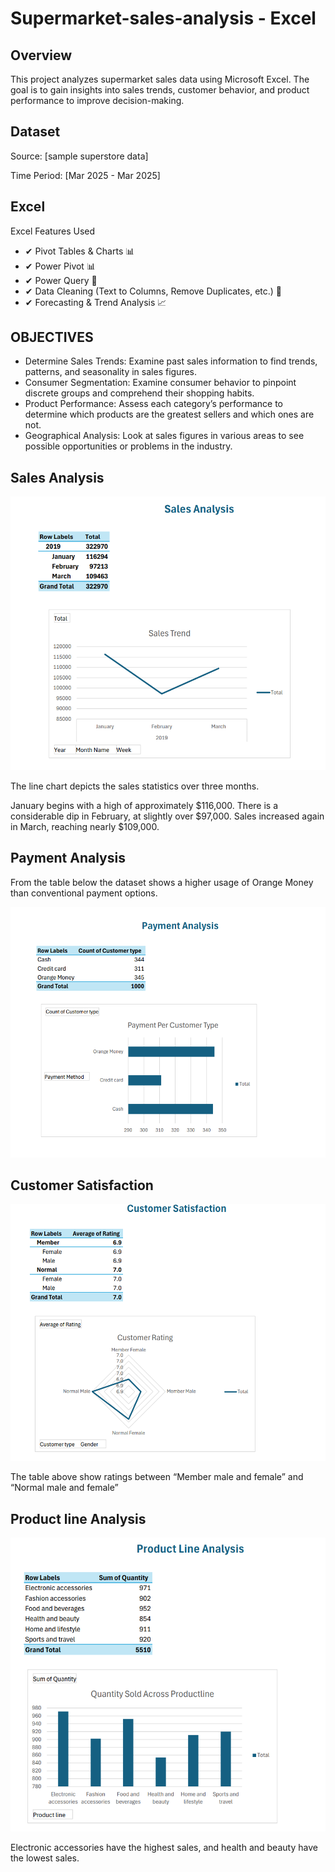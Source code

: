 # Supermarket-sales-analysis  - Excel
## Overview
This project analyzes supermarket sales data using Microsoft Excel. The goal is to gain insights into sales trends, customer behavior, and product performance to improve decision-making.
## Dataset
Source: [sample superstore data]

Time Period: [Mar 2025 - Mar 2025]

## Excel 
Excel Features Used
- ✔ Pivot Tables & Charts 📊
- ✔ Power Pivot 📊
- ✔ Power Query 🔎
- ✔ Data Cleaning (Text to Columns, Remove Duplicates, etc.) 🧹
- ✔ Forecasting & Trend Analysis 📈


## OBJECTIVES
- Determine Sales Trends: Examine past sales information to find trends, patterns, and seasonality in sales figures.
- Consumer Segmentation: Examine consumer behavior to pinpoint discrete groups and comprehend their shopping habits.
- Product Performance: Assess each category’s performance to determine which products are the greatest sellers and which ones are not.
- Geographical Analysis: Look at sales figures in various areas to see possible opportunities or problems in the industry.
## Sales Analysis
<p align="center">
    <img src="https://github.com/aniyadav17/supermarket-sales-analysis/blob/main/Sales_Analysis.png" width="600">
</p>
The line chart depicts the sales statistics over three months.

January begins with a high of approximately $116,000.
There is a considerable dip in February, at slightly over $97,000.
Sales increased again in March, reaching nearly $109,000.
## Payment Analysis
From the table below the dataset shows a higher usage of Orange Money than conventional payment options.
<p align="center">
    <img src="https://github.com/aniyadav17/supermarket-sales-analysis/blob/main/Payment_Analysis.png" width="600">
</p>

## Customer Satisfaction
<p align="center">
    <img src="https://github.com/aniyadav17/supermarket-sales-analysis/blob/main/Customer_Satisfaction.png" width="600">
</p>
The table above show ratings between “Member male and female” and “Normal male and female”

## Product line Analysis
<p align="center">
    <img src="https://github.com/aniyadav17/supermarket-sales-analysis/blob/main/Product_Line_Analysis.png" width="600">
</p>
Electronic accessories have the highest sales, and health and beauty have the lowest sales.




